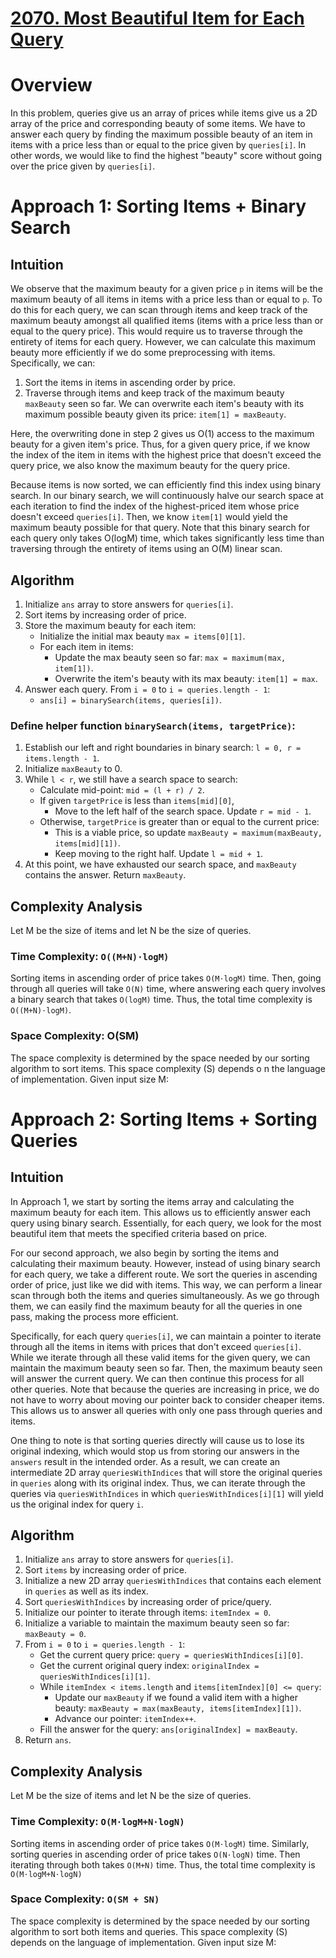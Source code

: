 # [2070. Most Beautiful Item for Each Query](https://leetcode.com/problems/most-beautiful-item-for-each-query/description/)

# Overview
In this problem, queries give us an array of prices while items give us a 2D array of the price and corresponding beauty of some items. We have to answer each query by finding the maximum possible beauty of an item in items with a price less than or equal to the price given by `queries[i]`. In other words, we would like to find the highest "beauty" score without going over the price given by `queries[i]`.

# Approach 1: Sorting Items + Binary Search
## Intuition
We observe that the maximum beauty for a given price `p` in items will be the maximum beauty of all items in items with a price less than or equal to `p`. To do this for each query, we can scan through items and keep track of the maximum beauty amongst all qualified items (items with a price less than or equal to the query price). This would require us to traverse through the entirety of items for each query. However, we can calculate this maximum beauty more efficiently if we do some preprocessing with items. Specifically, we can:

1. Sort the items in items in ascending order by price.
2. Traverse through items and keep track of the maximum beauty `maxBeauty` seen so far. We can overwrite each item's beauty with its maximum possible beauty given its price: `item[1] = maxBeauty`.

Here, the overwriting done in step 2 gives us O(1) access to the maximum beauty for a given item's price. Thus, for a given query price, if we know the index of the item in items with the highest price that doesn't exceed the query price, we also know the maximum beauty for the query price.

Because items is now sorted, we can efficiently find this index using binary search. In our binary search, we will continuously halve our search space at each iteration to find the index of the highest-priced item whose price doesn't exceed `queries[i]`. Then, we know `item[1]` would yield the maximum beauty possible for that query. Note that this binary search for each query only takes O(logM) time, which takes significantly less time than traversing through the entirety of items using an O(M) linear scan.

## Algorithm
1. Initialize `ans` array to store answers for `queries[i]`.
2. Sort items by increasing order of price.
3. Store the maximum beauty for each item:
    - Initialize the initial max beauty `max = items[0][1]`.
    - For each item in items:
        - Update the max beauty seen so far: `max = maximum(max, item[1])`.
        - Overwrite the item's beauty with its max beauty: `item[1] = max`.
4. Answer each query. From `i = 0` to `i = queries.length - 1`:
    - `ans[i] = binarySearch(items, queries[i])`.

### Define helper function `binarySearch(items, targetPrice)`:
1. Establish our left and right boundaries in binary search: `l = 0, r = items.length - 1`.
2. Initialize `maxBeauty` to 0.
3. While `l < r`, we still have a search space to search:
    - Calculate mid-point: `mid = (l + r) / 2`.
    - If given `targetPrice` is less than `items[mid][0]`,
        - Move to the left half of the search space. Update `r = mid - 1`.
    - Otherwise, `targetPrice` is greater than or equal to the current price:
        - This is a viable price, so update `maxBeauty = maximum(maxBeauty, items[mid][1])`.
        - Keep moving to the right half. Update `l = mid + 1`.
4. At this point, we have exhausted our search space, and `maxBeauty` contains the answer. Return `maxBeauty`.


## Complexity Analysis
Let M be the size of items and let N be the size of queries.

### Time Complexity: `O((M+N)⋅logM)`

Sorting items in ascending order of price takes `O(M⋅logM)` time. Then, going through all queries will take `O(N)` time, 
where answering each query involves a binary search that takes `O(logM)` time. Thus, the total time complexity is `O((M+N)⋅logM)`.

### Space Complexity: O(SM)
The space complexity is determined by the space needed by our sorting algorithm to sort items. 
This space complexity (S) depends o n the language of implementation. Given input size M:



# Approach 2: Sorting Items + Sorting Queries
## Intuition
In Approach 1, we start by sorting the items array and calculating the maximum beauty for each item. This allows us to efficiently answer each query using binary search. Essentially, for each query, we look for the most beautiful item that meets the specified criteria based on price.

For our second approach, we also begin by sorting the items and calculating their maximum beauty. However, instead of using binary search for each query, we take a different route. We sort the queries in ascending order of price, just like we did with items. This way, we can perform a linear scan through both the items and queries simultaneously. As we go through them, we can easily find the maximum beauty for all the queries in one pass, making the process more efficient.

Specifically, for each query `queries[i]`, we can maintain a pointer to iterate through all the items in items with prices that don't exceed `queries[i]`. While we iterate through all these valid items for the given query, we can maintain the maximum beauty seen so far. Then, the maximum beauty seen will answer the current query. We can then continue this process for all other queries. Note that because the queries are increasing in price, we do not have to worry about moving our pointer back to consider cheaper items. This allows us to answer all queries with only one pass through queries and items.

One thing to note is that sorting queries directly will cause us to lose its original indexing, which would stop us from storing our answers in the `answers` result in the intended order. As a result, we can create an intermediate 2D array `queriesWithIndices` that will store the original queries in `queries` along with its original index. Thus, we can iterate through the queries via `queriesWithIndices` in which `queriesWithIndices[i][1]` will yield us the original index for query `i`.

## Algorithm
1. Initialize `ans` array to store answers for `queries[i]`.
2. Sort `items` by increasing order of price.
3. Initialize a new 2D array `queriesWithIndices` that contains each element in `queries` as well as its index.
4. Sort `queriesWithIndices` by increasing order of price/query.
5. Initialize our pointer to iterate through items: `itemIndex = 0`.
6. Initialize a variable to maintain the maximum beauty seen so far: `maxBeauty = 0`.
7. From `i = 0` to `i = queries.length - 1`:
    - Get the current query price: `query = queriesWithIndices[i][0]`.
    - Get the current original query index: `originalIndex = queriesWithIndices[i][1]`.
    - While `itemIndex < items.length` and `items[itemIndex][0] <= query`:
        - Update our `maxBeauty` if we found a valid item with a higher beauty: `maxBeauty = max(maxBeauty, items[itemIndex][1])`.
        - Advance our pointer: `itemIndex++`.
    - Fill the answer for the query: `ans[originalIndex] = maxBeauty`.
8. Return `ans`.

## Complexity Analysis
Let M be the size of items and let N be the size of queries.

### Time Complexity: `O(M⋅logM+N⋅logN)`

Sorting items in ascending order of price takes `O(M⋅logM)` time. Similarly, sorting queries in ascending order of price takes `O(N⋅logN)` time. 
Then iterating through both takes `O(M+N)` time. Thus, the total time complexity is `O(M⋅logM+N⋅logN)`

### Space Complexity: `O(SM + SN)`

The space complexity is determined by the space needed by our sorting algorithm to sort both items and queries. 
This space complexity (S) depends on the language of implementation. Given input size M: